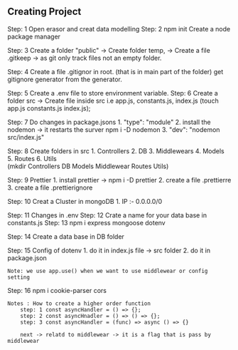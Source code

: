 ## Creating Project
Step: 1 Open erasor and creat data modelling
Step: 2 npm init
    Create a node package manager

Step: 3 Create a folder "public"
    -> Create folder temp,
        -> Create a file .gitkeep -> as git only track      files not an empty folder.

Step: 4 Create a file .gitignor in root. (that is in main part of the folder)
    get gitignore generator from the generator.

Step: 5 Create a .env file to store environment variable.
Step: 6 Create a folder src 
    -> Create file inside src i.e app.js, constants.js, index.js (touch app.js constants.js index.js);

Step: 7 Do changes in package.jsons
    1. "type": "module"
    2. install the nodemon -> it restarts the surver
        npm i -D nodemon
    3. "dev": "nodemon src/index.js"

Step: 8 Create folders in src
    1. Controllers
    2. DB
    3. Middlewears
    4. Models
    5. Routes
    6. Utils    
    (mkdir Controllers DB Models Middlewear Routes Utils)

Step: 9 Prettier 
    1. install prettier -> npm i -D prettier
    2. create a file .prettierre
    3. create a file .prettierignore   

Step: 10 Creat a Cluster in mongoDB
    1. IP :- 0.0.0.0/0

Step: 11 Changes in .env
Step: 12 Crate a name for your data base in constants.js
Step: 13 npm i express mongoose dotenv

Step: 14 Create a data base in DB folder 

Step: 15 Config of dotenv
    1. do it in index.js file -> src folder
    2. do it in package.json

    Note: we use app.use() when we want to use middlewear or config setting

Step: 16 npm i cookie-parser cors

    Notes : How to create a higher order function
        step: 1 const asyncHandler = () => {};
        step: 2 const asyncHnadler = () => () => {};
        step: 3 const asyncHandler = (func) => async () => {}

        next -> relatd to middlewear -> it is a flag that is pass by middlewear